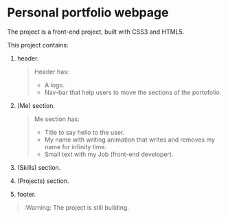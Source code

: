 # Personal portfolio webpage

The project is a front-end project, built with CSS3 and HTML5.

This project contains:
1. header.
    > Header has:
    > - A logo.
    > - Nav-bar that help users to move the sections of the portofolio.

2. (Me) section.
    > Me section has:
    > - Title to say hello to the user.
    > - My name with writing animation that writes and removes my name for infinity time.
    > - Small text with my Job (front-end developer).

3. (Skills) section.
4. (Projects) section.
5. footer.

> :Warning: The project is still building.